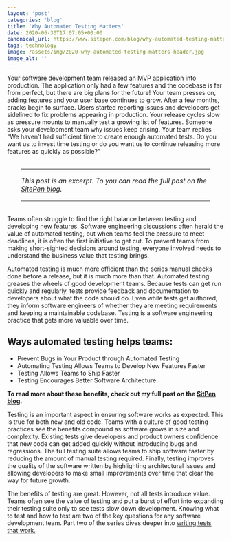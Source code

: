 ```yaml
---
layout: 'post'
categories: 'blog'
title: 'Why Automated Testing Matters'
date: 2020-06-30T17:07:05+00:00
canonical_url: https://www.sitepen.com/blog/why-automated-testing-matters/
tags: technology
image: /assets/img/2020-why-automated-testing-matters-header.jpg
image_alt: ''
---
```


Your software development team released an MVP application into production. The application only had a few features and the codebase is far from perfect, but there are big plans for the future! Your team presses on, adding features and your user base continues to grow. After a few months, cracks begin to surface. Users started reporting issues and developers get sidelined to fix problems appearing in production. Your release cycles slow as pressure mounts to manually test a growing list of features. Someone asks your development team why issues keep arising. Your team replies “We haven’t had sufficient time to create enough automated tests. Do you want us to invest time testing or do you want us to continue releasing more features as quickly as possible?”

<aside style="padding: 16px 0;font-size: 1.1em;border-top: medium double #333;border-bottom: medium double #333;margin: 32px;font-style: italic;">
    This post is an excerpt. To you can read the full post on the <a href="https://www.sitepen.com/blog/why-automated-testing-matters/">SitePen blog</a>.
</aside>

Teams often struggle to find the right balance between testing and developing new features. Software engineering discussions often herald the value of automated testing, but when teams feel the pressure to meet deadlines, it is often the first initiative to get cut. To prevent teams from making short-sighted decisions around testing, everyone involved needs to understand the business value that testing brings.

Automated testing is much more efficient than the series manual checks done before a release, but it is much more than that. Automated testing greases the wheels of good development teams. Because tests can get run quickly and regularly, tests provide feedback and documentation to developers about what the code should do. Even while tests get authored, they inform software engineers of whether they are meeting requirements and keeping a maintainable codebase. Testing is a software engineering practice that gets more valuable over time.

## Ways automated testing helps teams:

- Prevent Bugs in Your Product through Automated Testing
- Automating Testing Allows Teams to Develop New Features Faster
- Testing Allows Teams to Ship Faster
- Testing Encourages Better Software Architecture

**To read more about these benefits, check out my full post on the [SitPen blog](https://www.sitepen.com/blog/why-automated-testing-matters/).**

Testing is an important aspect in ensuring software works as expected. This is true for both new and old code. Teams with a culture of good testing practices see the benefits compound as software grows in size and complexity. Existing tests give developers and product owners confidence that new code can get added quickly without introducing bugs and regressions. The full testing suite allows teams to ship software faster by reducing the amount of manual testing required. Finally, testing improves the quality of the software written by highlighting architectural issues and allowing developers to make small improvements over time that clear the way for future growth.

The benefits of testing are great. However, not all tests introduce value. Teams often see the value of testing and put a burst of effort into expanding their testing suite only to see tests slow down development. Knowing what to test and how to test are two of the key questions for any software development team. Part two of the series dives deeper into [writing tests that work.](https://www.sitepen.com/blog/writing-tests-that-work/)
